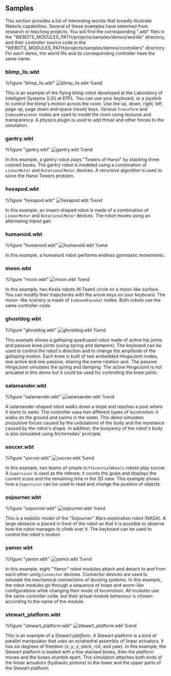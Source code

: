 ## Samples

This section provides a list of interesting worlds that broadly illustrate
Webots capabilities. Several of these examples have stemmed from research or
teaching projects. You will find the corresponding ".wbt" files in the
"WEBOTS_MODULES_PATH/projects/samples/demos/worlds" directory, and their
controller source code in the
"WEBOTS_MODULES_PATH/projects/samples/demos/controllers" directory. For each
demo, the world file and its corresponding controller have the same name.

### blimp_lis.wbt


%figure "blimp_lis.wbt"
![blimp_lis.wbt](png/blimp_lis.png)
%end

This is an example of the flying blimp robot developed at the Laboratory of
Intelligent Systems (LIS) at EPFL. You can use your keyboard, or a joystick to
control the blimp's motion across the room. Use the up, down, right, left, page
up, page down and space (reset) keys. Various `Transform` and `IndexedFaceSet`
nodes are used to model the room using textures and transparency. A *physics
plugin* is used to add thrust and other forces to the simulation.

### gantry.wbt


%figure "gantry.wbt"
![gantry.wbt](png/gantry.png)
%end

In this example, a gantry robot plays "Towers of Hanoi" by stacking three
colored boxes. The gantry robot is modeled using a combination of `LinearMotor`
and `RotationalMotor` devices. A recursive algorithm is used to solve the Hanoi
Towers problem.

### hexapod.wbt


%figure "hexapod.wbt"
![hexapod.wbt](png/hexapod.png)
%end

In this example, an insect-shaped robot is made of a combination of
`LinearMotor` and `RotationalMotor` devices. The robot moves using an
alternating tripod gait.

### humanoid.wbt


%figure "humanoid.wbt"
![humanoid.wbt](png/humanoid.png)
%end

In this example, a humanoid robot performs endless gymnastic movements.

### moon.wbt


%figure "moon.wbt"
![moon.wbt](png/moon.png)
%end

In this example, two Koala robots (K-Team) circle on a moon-like surface. You
can modify their trajectories with the arrow keys on your keyboard. The moon-
like scenery is made of `IndexedFaceSet` nodes. Both robots use the same
controller code.

### ghostdog.wbt


%figure "ghostdog.wbt"
![ghostdog.wbt](png/ghostdog.png)
%end

This example shows a galloping quadruped robot made of active hip joints and
passive knee joints (using spring and dampers). The keyboard can be used to
control the robot's direction and to change the amplitude of the galloping
motion. Each knee is built of two embedded HingeJoint nodes, one active and one
passive, sharing the same rotation axis. The passive HingeJoint simulates the
spring and damping. The active HingeJoint is not actuated in this demo but it
could be used for controlling the knee joints.

### salamander.wbt


%figure "salamander.wbt"
![salamander.wbt](png/salamander.png)
%end

A salamander-shaped robot walks down a slope and reaches a pool where it starts
to swim. The controller uses two different types of locomotion: it walks on the
ground and swims in the water. This demo simulates propulsive forces caused by
the undulations of the body and the resistance caused by the robot's shape. In
addition, the buoyancy of the robot's body is also simulated using Archimedes'
principle.

### soccer.wbt


%figure "soccer.wbt"
![soccer.wbt](png/soccer_world.png)
%end

In this example, two teams of simple `DifferentialWheels` robots play soccer. A
`Supervisor` is used as the referee; it counts the goals and displays the
current score and the remaining time in the 3D view. This example shows how a
`Supervisor` can be used to read and change the position of objects.

### sojourner.wbt


%figure "sojourner.wbt"
![sojourner.wbt](png/sojourner.png)
%end

This is a realistic model of the "Sojourner" Mars exploration robot (NASA). A
large obstacle is placed in front of the robot so that it is possible to observe
how the robot manages to climb over it. The keyboard can be used to control the
robot's motion.

### yamor.wbt


%figure "yamor.wbt"
![yamor.wbt](png/yamor.png)
%end

In this example, eight "Yamor" robot modules attach and detach to and from each
other using `Connector` devices. Connector devices are used to simulate the
mechanical connections of docking systems. In this example, the robot modules go
through a sequence of loops and worm-like configurations while changing their
mode of locomotion. All modules use the same controller code, but their actual
module behaviour is chosen according to the name of the module.

### stewart_platform.wbt


%figure "stewart_platform.wbt"
![stewart_platform.wbt](png/stewart_platform.png)
%end

This is an example of a *Stewart platform*. A Stewart platform is a kind of
parallel manipulator that uses an octahedral assembly of linear actuators. It
has six degrees of freedom (*x*, *y*, *z*, pitch, roll, and yaw). In this
example, the Stewart platform is loaded with a few stacked boxes, then the
platform moves and the boxes stumble apart. This simulation attaches both ends
of the linear actuators (hydraulic pistons) to the lower and the upper parts of
the Stewart platform.

